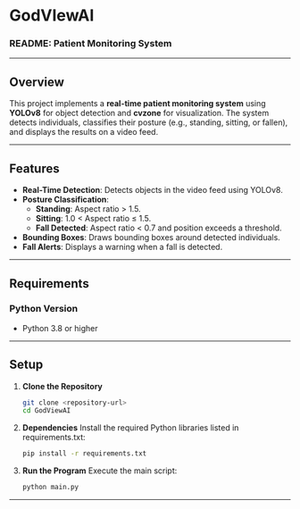 # GodVIewAI
### README: Patient Monitoring System

---

## **Overview**
This project implements a **real-time patient monitoring system** using **YOLOv8** for object detection and **cvzone** for visualization. The system detects individuals, classifies their posture (e.g., standing, sitting, or fallen), and displays the results on a video feed.

---

## **Features**
- **Real-Time Detection**: Detects objects in the video feed using YOLOv8.
- **Posture Classification**:
  - **Standing**: Aspect ratio > 1.5.
  - **Sitting**: 1.0 < Aspect ratio ≤ 1.5.
  - **Fall Detected**: Aspect ratio < 0.7 and position exceeds a threshold.
- **Bounding Boxes**: Draws bounding boxes around detected individuals.
- **Fall Alerts**: Displays a warning when a fall is detected.

---

## **Requirements**
### **Python Version**
- Python 3.8 or higher

---

## **Setup**
1. **Clone the Repository**
   ```bash
   git clone <repository-url>
   cd GodViewAI
   ```

2. **Dependencies**
   Install the required Python libraries listed in requirements.txt:
   ```bash
   pip install -r requirements.txt
   ```

4. **Run the Program**
   Execute the main script:
   ```bash
   python main.py
   ```

---